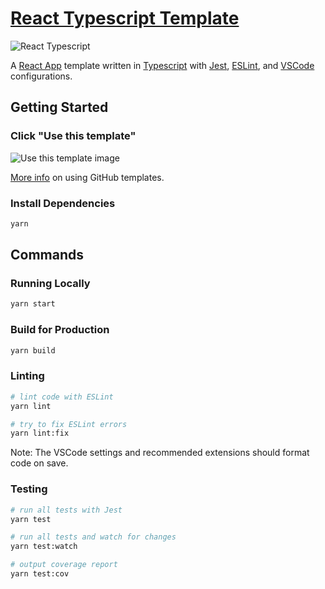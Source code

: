 # [React Typescript Template](https://github.com/ShawnStewart/react-typescript-template/)

![React Typescript](https://miro.medium.com/max/1024/1*Ukhx76VQ8E6JXEW7xfIzSA.png)

A [React App](https://reactjs.org/) template written in [Typescript](https://www.typescriptlang.org/) with [Jest](https://jestjs.io/), [ESLint](https://eslint.org/), and [VSCode](https://code.visualstudio.com/) configurations.

## Getting Started

### Click "Use this template"

![Use this template image](https://docs.github.com/assets/images/help/repository/use-this-template-button.png)

[More info](https://docs.github.com/en/github/creating-cloning-and-archiving-repositories/creating-a-repository-from-a-template) on using GitHub templates.

### Install Dependencies

```bash
yarn
```

## Commands

### Running Locally

```bash
yarn start
```

### Build for Production

```bash
yarn build
```

### Linting

```bash
# lint code with ESLint
yarn lint

# try to fix ESLint errors
yarn lint:fix
```

Note: The VSCode settings and recommended extensions should format code on save.

### Testing

```bash
# run all tests with Jest
yarn test

# run all tests and watch for changes
yarn test:watch

# output coverage report
yarn test:cov
```
